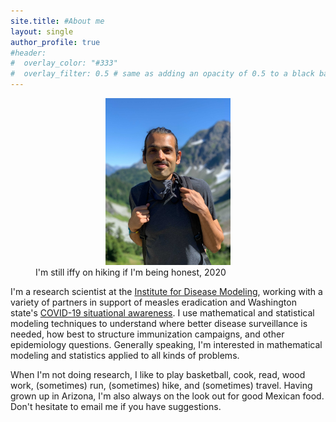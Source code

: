 ```yaml
---
site.title: #About me
layout: single
author_profile: true
#header:
#  overlay_color: "#333"
#  overlay_filter: 0.5 # same as adding an opacity of 0.5 to a black background
---
```

<figure>
<center> <img src="/assets/images/niket_3.png" width="200px" /> </center>
<figcaption>I'm still iffy on hiking if I'm being honest, 2020</figcaption>
</figure>

I'm a research scientist at the <a href="http://idmod.org">Institute for Disease Modeling</a>, working with a variety of partners in support of measles eradication and Washington state's <a href="https://covid.idmod.org/#/Home">COVID-19 situational awareness</a>. I use mathematical and statistical modeling techniques to understand where better disease surveillance is needed, how best to structure immunization campaigns, and other epidemiology questions. Generally speaking, I'm interested in mathematical modeling and statistics applied to all kinds of problems.

When I'm not doing research, I like to play basketball, cook, read, wood work, (sometimes) run, (sometimes) hike, and (sometimes) travel. Having grown up in Arizona, I'm also always on the look out for good Mexican food. Don't hesitate to email me if you have suggestions. 


